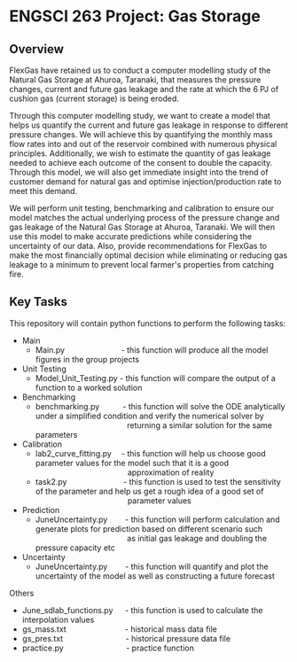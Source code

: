 # ENGSCI 263 Project: Gas Storage

## Overview

FlexGas have retained us to conduct a computer modelling study of the Natural Gas Storage at Ahuroa, Taranaki, that measures the pressure changes, 
current and future gas leakage and the rate at which the 6 PJ of cushion gas (current storage) is being eroded. 

Through this computer modelling study, we want to create a model that helps us quantify the current and future gas leakage in response to different 
pressure changes. We will achieve this by quantifying the monthly mass flow rates into and out of the reservoir combined with numerous physical 
principles. Additionally, we wish to estimate the quantity of gas leakage needed to achieve each outcome of the consent to double the capacity. 
Through this model, we will also get immediate insight into the trend of customer demand for natural gas and optimise injection/production rate to meet 
this demand.

We will perform unit testing, benchmarking and calibration to ensure our model matches the actual underlying process of the pressure change and gas 
leakage of the Natural Gas Storage at Ahuroa, Taranaki. We will then use this model to make accurate predictions while considering the uncertainty of 
our data. Also, provide recommendations for FlexGas to make the most financially optimal decision while eliminating or reducing gas leakage to a minimum 
to prevent local farmer's properties from catching fire. 

## Key Tasks

This repository will contain python functions to perform the following tasks:

* Main
  * Main.py &emsp;&emsp;&emsp;&emsp;&emsp;&emsp;&emsp;- this function will produce all the model figures in the group projects
* Unit Testing
  * Model_Unit_Testing.py&nbsp;- this function will compare the output of a function to a worked solution
* Benchmarking
  * benchmarking.py&emsp;&emsp;&emsp;- this function will solve the ODE analytically under a simplified condition and verify the numerical solver by 
  &emsp;&emsp;&emsp;&emsp;&emsp;&emsp;&emsp;&emsp;&emsp;&emsp;&emsp;&ensp;&nbsp;returning a similar solution for the same parameters
* Calibration
  * lab2_curve_fitting.py&emsp;&nbsp;- this function will help us choose good parameter values for the model such that it is a good 
  &emsp;&emsp;&emsp;&emsp;&emsp;&emsp;&emsp;&emsp;&emsp;&emsp;&emsp;&nbsp;&nbsp;&nbsp;approximation of reality
  * task2.py&emsp;&emsp;&emsp;&emsp;&emsp;&emsp;&emsp; - this function is used to test the sensitivity of the parameter and help us get a rough idea 
  of a good set of &emsp;&emsp;&emsp;&emsp;&emsp;&emsp;&emsp;&emsp;&emsp;&emsp;&emsp;&nbsp;&nbsp;&nbsp;parameter values
* Prediction 
  * JuneUncertainty.py&emsp;&emsp;&nbsp;- this function will perform calculation and generate plots for prediction based on different scenario such 
  &emsp;&emsp;&emsp;&emsp;&emsp;&emsp;&emsp;&emsp;&emsp;&emsp;&emsp;&ensp;&nbsp;as initial gas leakage and doubling the pressure capacity etc
* Uncertainty
  * JuneUncertainty.py&emsp;&emsp; - this function will quantify and plot the uncertainty of the model as well as constructing a future forecast

Others

* June_sdlab_functions.py&emsp;&nbsp; - this function is used to calculate the interpolation values
* gs_mass.txt&emsp;&emsp;&emsp;&emsp;&emsp;&emsp;&emsp;&nbsp; - historical mass data file
* gs_pres.txt&emsp;&emsp;&emsp;&emsp;&emsp;&emsp;&emsp;&ensp;&nbsp; - historical pressure data file
* practice.py&emsp;&emsp;&emsp;&emsp;&emsp;&emsp;&emsp;&ensp;&nbsp; - practice function
